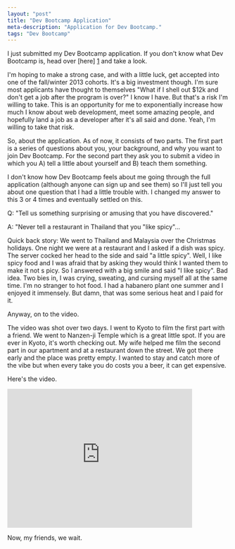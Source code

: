 ```yaml
---
layout: "post"
title: "Dev Bootcamp Application"
meta-description: "Application for Dev Bootcamp."
tags: "Dev Bootcamp"
---
```


I just submitted my Dev Bootcamp application. If you don't know what
Dev Bootcamp is, head over [here] [1] and take a look.

I'm hoping to make a strong case, and with a little luck, get accepted into one 
of the fall/winter 2013 cohorts. It's a big investment though. I'm sure most 
applicants have thought to themselves "What if I shell out $12k and don't get a 
job after the program is over?"  I know I have. But that's a risk I'm willing to 
take. This is an opportunity for me to exponentially increase how much I know 
about web development, meet some amazing people, and hopefully land a job as a 
developer after it's all said and done. Yeah, I'm willing to take that risk.

So, about the application. As of now, it consists of two parts. The first part is a series of questions about you, your background, and why you want to join Dev Bootcamp. For the second part they ask you to submit a video in which you A) tell a little about yourself and B) teach them something.

I don't know how Dev Bootcamp feels about me going through the full application (although anyone can sign up and see them) so I'll just tell you about one question that I had a little trouble with. I changed my answer to this 3 or 4 times and eventually settled on this.

Q: "Tell us something surprising or amusing that you have discovered."

A: "Never tell a restaurant in Thailand that you "like spicy"...

Quick back story: We went to Thailand and Malaysia over the Christmas holidays. 
One night we were at a restaurant and I asked if a dish was spicy. The server 
cocked her head to the side and said "a little spicy". Well, I like spicy food 
and I was afraid that by asking they would think I wanted them to make it not s
picy. So I answered with a big smile and said "I like spicy". Bad idea. Two bies in,
I was crying, sweating, and cursing myself all at the same time. I'm no stranger 
to hot food. I had a habanero plant one summer and I enjoyed it immensely. But 
damn, that was some serious heat and I paid for it.

Anyway, on to the video.

The video was shot over two days. I went to Kyoto to film the first part with a 
friend. We went to Nanzen-ji Temple which is a great little spot. If you are ever in 
Kyoto, it's worth checking out. My wife helped me film the second part in our 
apartment and at a restaurant down the street. We got there early and the place 
was pretty empty. I wanted to stay and catch more of the vibe but when every 
take you do costs you a beer, it can get expensive.

Here's the video.

<iframe width="420" height="315" src="http://www.youtube.com/embed/ps5rRrIyrcI" frameborder="0" allowfullscreen></iframe>

Now, my friends, we wait.

[1]: http://www.devbootcamp.com "Dev Bootcamp"